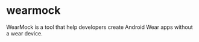 wearmock
========

WearMock is a tool that help developers create Android Wear apps without a wear device.
